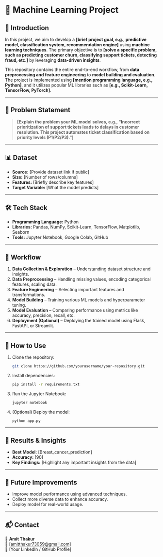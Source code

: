 # **📌 Machine Learning Project**  

## **🚀 Introduction**  
In this project, we aim to develop a **[brief project goal, e.g., predictive model, classification system, recommendation engine]** using **machine learning techniques**. The primary objective is to **[solve a specific problem, such as predicting customer churn, classifying support tickets, detecting fraud, etc.]** by leveraging **data-driven insights**.  

This repository contains the entire end-to-end workflow, from **data preprocessing and feature engineering** to **model building and evaluation**. The project is implemented using **[mention programming language, e.g., Python]**, and it utilizes popular ML libraries such as **[e.g., Scikit-Learn, TensorFlow, PyTorch]**.  

---

## **🎯 Problem Statement**  
> **[Explain the problem your ML model solves, e.g., "Incorrect prioritization of support tickets leads to delays in customer resolution. This project automates ticket classification based on priority levels (P1/P2/P3)."]**  

---

## **📊 Dataset**  
- **Source:** [Provide dataset link if public]  
- **Size:** [Number of rows/columns]  
- **Features:** [Briefly describe key features]  
- **Target Variable:** [What the model predicts]  

---

## **🛠️ Tech Stack**  
- **Programming Language:** Python  
- **Libraries:** Pandas, NumPy, Scikit-Learn, TensorFlow, Matplotlib, Seaborn  
- **Tools:** Jupyter Notebook, Google Colab, GitHub  

---

## **📌 Workflow**  
1. **Data Collection & Exploration** – Understanding dataset structure and insights.  
2. **Data Preprocessing** – Handling missing values, encoding categorical features, scaling data.  
3. **Feature Engineering** – Selecting important features and transformations.  
4. **Model Building** – Training various ML models and hyperparameter tuning.  
5. **Model Evaluation** – Comparing performance using metrics like accuracy, precision, recall, etc.  
6. **Deployment (Optional)** – Deploying the trained model using Flask, FastAPI, or Streamlit.  

---

## **🚀 How to Use**  
1. Clone the repository:  
   ```bash
   git clone https://github.com/yourusername/your-repository.git
   ```
2. Install dependencies:  
   ```bash
   pip install -r requirements.txt
   ```
3. Run the Jupyter Notebook:  
   ```bash
   jupyter notebook
   ```
4. (Optional) Deploy the model:  
   ```bash
   python app.py
   ```

---

## **📌 Results & Insights**  
- **Best Model:** [Breast_cancer_prediction]  
- **Accuracy:** [90]  
- **Key Findings:** [Highlight any important insights from the data]  

---

## **📜 Future Improvements**  
- Improve model performance using advanced techniques.  
- Collect more diverse data to enhance accuracy.  
- Deploy model for real-world usage.  

---

## **📬 Contact**  
👤 **Amit Thakur**  
📧 [amitthakur73059@gmail.com]  
🔗 [Your LinkedIn / GitHub Profile]
